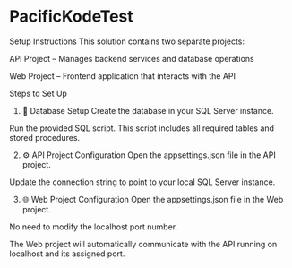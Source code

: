 # PacificKodeTest

Setup Instructions
This solution contains two separate projects:

API Project – Manages backend services and database operations

Web Project – Frontend application that interacts with the API

Steps to Set Up
1. 📂 Database Setup
Create the database in your SQL Server instance.

Run the provided SQL script.
This script includes all required tables and stored procedures.

2. ⚙️ API Project Configuration
Open the appsettings.json file in the API project.

Update the connection string to point to your local SQL Server instance.

3. 🌐 Web Project Configuration
Open the appsettings.json file in the Web project.

No need to modify the localhost port number.

The Web project will automatically communicate with the API running on localhost and its assigned port.

